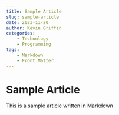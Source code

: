 ```yaml
---
title: Sample Article
slug: sample-article
date: 2023-11-20
author: Kevin Griffin
categories:
    - Technology
    - Programming
tags:
    - Markdown
    - Front Matter
---
```


# Sample Article

This is a sample article written in Markdown